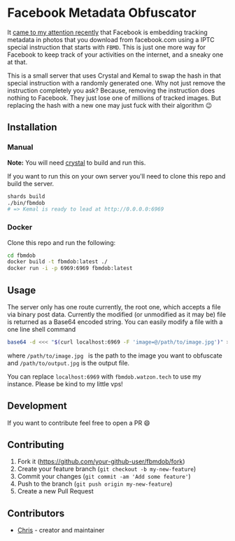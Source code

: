 # Facebook Metadata Obfuscator

It [came to my attention recently](https://twitter.com/oasace/status/1149181539000864769) that Facebook is embedding tracking metadata in photos that you download from facebook.com using a IPTC special instruction that starts with `FBMD`. This is just one more way for Facebook to keep track of your activities on the internet, and a sneaky one at that.

This is a small server that uses Crystal and Kemal to swap the hash in that special instruction with a randomly generated one. Why not just remove the instruction completely you ask? Because, removing the instruction does nothing to Facebook. They just lose one of millions of tracked images. But replacing the hash with a new one may just fuck with their algorithm :wink:

## Installation

### Manual
**Note:** You will need [crystal](https://crystal-lang.org) to build and run this. 

If you want to run this on your own server you'll need to clone this repo and build the server.

```bash
shards build
./bin/fbmdob
# => Kemal is ready to lead at http://0.0.0.0:6969
```

### Docker
Clone this repo and run the following:
```bash
cd fbmdob
docker build -t fbmdob:latest ./
docker run -i -p 6969:6969 fbmdob:latest
```

## Usage

The server only has one route currently, the root one, which accepts a file via binary post data. Currently the modified (or unmodified as it may be) file is returned as a Base64 encoded string. You can easily modify a file with a one line shell command

```bash
base64 -d <<< "$(curl localhost:6969 -F 'image=@/path/to/image.jpg')" > /path/to/output.jpg 
```

where `/path/to/image.jpg ` is the path to the image you want to obfuscate and `/path/to/output.jpg` is the output file.

You can replace `localhost:6969` with `fbmdob.watzon.tech` to use my instance. Please be kind to my little vps!

## Development

If you want to contribute feel free to open a PR :smile:

## Contributing

1. Fork it (<https://github.com/your-github-user/fbmdob/fork>)
2. Create your feature branch (`git checkout -b my-new-feature`)
3. Commit your changes (`git commit -am 'Add some feature'`)
4. Push to the branch (`git push origin my-new-feature`)
5. Create a new Pull Request

## Contributors

- [Chris](https://github.com/your-github-user) - creator and maintainer

